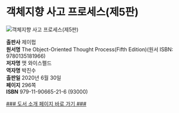 # 객체지향 사고 프로세스(제5판)

![객체지향 사고 프로세스(제5판)](http://image.kyobobook.co.kr/images/book/xlarge/216/x9791190665216.jpg)

**출판사** 제이펍  
**원서명** The Object-Oriented Thought Process(Fifth Edition)(원서 ISBN: 9780135181966)  
**저자명** 맷 와이스펠드  
**역자명** 박진수  
**출판일** 2020년 6월 30일  
**페이지** 296쪽  
**ISBN**  979-11-90665-21-6 (93000)

[### 도서 소개 페이지 바로 가기 ###](https://jpub.tistory.com/1060)